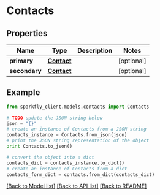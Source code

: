 # Contacts


## Properties
Name | Type | Description | Notes
------------ | ------------- | ------------- | -------------
**primary** | [**Contact**](Contact.md) |  | [optional] 
**secondary** | [**Contact**](Contact.md) |  | [optional] 

## Example

```python
from sparkfly_client.models.contacts import Contacts

# TODO update the JSON string below
json = "{}"
# create an instance of Contacts from a JSON string
contacts_instance = Contacts.from_json(json)
# print the JSON string representation of the object
print Contacts.to_json()

# convert the object into a dict
contacts_dict = contacts_instance.to_dict()
# create an instance of Contacts from a dict
contacts_form_dict = contacts.from_dict(contacts_dict)
```
[[Back to Model list]](../README.md#documentation-for-models) [[Back to API list]](../README.md#documentation-for-api-endpoints) [[Back to README]](../README.md)



